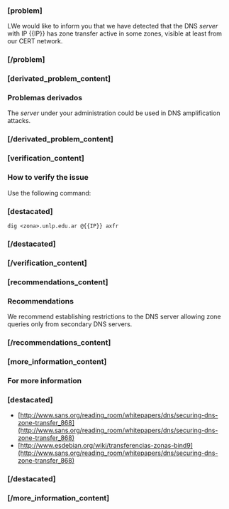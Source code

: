 ### [problem]
LWe would like to inform you that we have detected that the DNS *server* with IP {{IP}} has zone transfer active in some zones, visible at least from our CERT network.

### [/problem]

### [derivated_problem_content]
### Problemas derivados
The *server* under your administration could be used in DNS amplification attacks.

### [/derivated_problem_content]

### [verification_content]
### How to verify the issue
Use the following command:
### [destacated]
    dig <zona>.unlp.edu.ar @{{IP}} axfr
### [/destacated]
### [/verification_content]

### [recommendations_content]
### Recommendations
We recommend establishing restrictions to the DNS server allowing zone queries only from secondary DNS servers.

### [/recommendations_content]

### [more_information_content]
### For more information
### [destacated]
* [http://www.sans.org/reading_room/whitepapers/dns/securing-dns-zone-transfer_868](http://www.sans.org/reading_room/whitepapers/dns/securing-dns-zone-transfer_868)
* [http://www.esdebian.org/wiki/transferencias-zonas-bind9](http://www.sans.org/reading_room/whitepapers/dns/securing-dns-zone-transfer_868)

### [/destacated]

### [/more_information_content]
